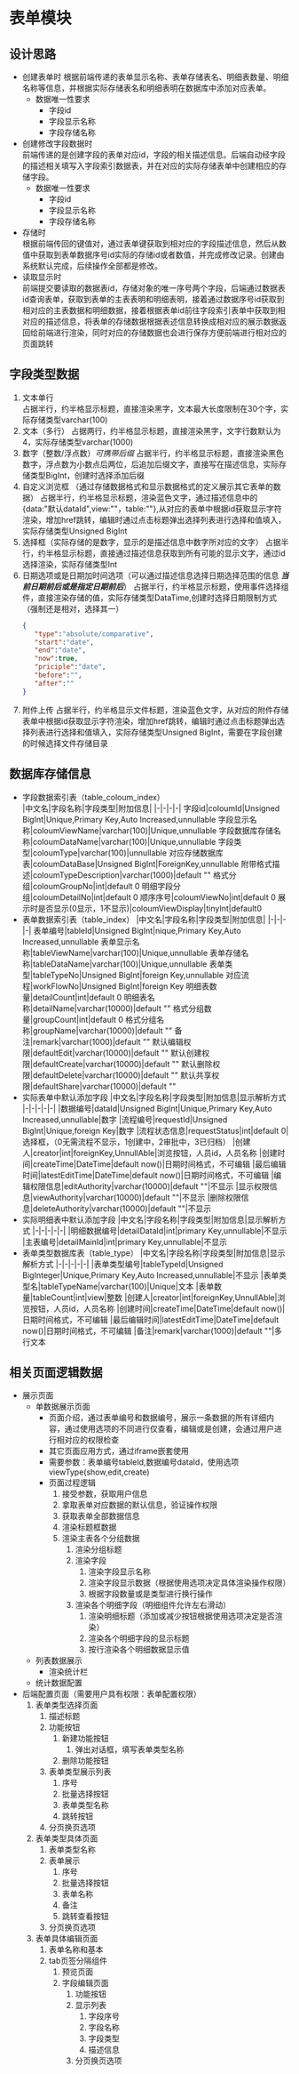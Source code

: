 # 表单模块

## 设计思路
- 创建表单时
  根据前端传递的表单显示名称、表单存储表名、明细表数量、明细名称等信息，并根据实际存储表名和明细表明在数据库中添加对应表单。
  - 数据唯一性要求
    - 字段id
    - 字段显示名称
    - 字段存储名称
- 创建修改字段数据时  
  前端传递的是创建字段的表单对应id，字段的相关描述信息。后端自动经字段的描述相关填写入字段索引数据表，并在对应的实际存储表单中创建相应的存储字段。
  - 数据唯一性要求
    - 字段id
    - 字段显示名称
    - 字段存储名称
- 存储时  
  根据前端传回的键值对，通过表单键获取到相对应的字段描述信息，然后从数值中获取到表单数据序号id实际的存储id或者数值，并完成修改记录。创建由系统默认完成，后续操作全部都是修改。
- 读取显示时  
  前端提交要读取的数据表id，存储对象的唯一序号两个字段，后端通过数据表id查询表单，获取到表单的主表表明和明细表明，接着通过数据序号id获取到相对应的主表数据和明细数据，接着根据表单id前往字段索引表单中获取到相对应的描述信息，将表单的存储数据根据表述信息转换成相对应的展示数据返回给前端进行渲染，同时对应的存储数据也会进行保存方便前端进行相对应的页面跳转

## 字段类型数据
1. 文本单行  
  占据半行，约半格显示标题，直接渲染黑字，文本最大长度限制在30个字，实际存储类型varchar(100)
2. 文本（多行）
   占据两行，约半格显示标题，直接渲染黑字，文字行数默认为4，实际存储类型varchar(1000)
3. 数字（整数/浮点数）_可携带后缀_
   占据半行，约半格显示标题，直接渲染黑色数字，浮点数为小数点后两位，后追加后缀文字，直接写在描述信息，实际存储类型BigInt，创建时选择添加后缀
4. 自定义浏览框 （通过存储数据格式和显示数据格式的定义展示其它表单的数据）
   占据半行，约半格显示标题，渲染蓝色文字，通过描述信息中的{data:"默认dataId",view:""，table:""},从对应的表单中根据id获取显示字符渲染，增加href跳转，编辑时通过点击标题弹出选择列表进行选择和值填入，实际存储类型Unsigned BigInt
5. 选择框（实际存储的是数字，显示的是描述信息中数字所对应的文字）
   占据半行，约半格显示标题，直接通过描述信息获取到所有可能的显示文字，通过id选择渲染，实际存储类型Int
6. 日期选项或是日期加时间选项（可以通过描述信息选择日期选择范围的信息 ___当前日期前后或是指定日期前后___）
   占据半行，约半格显示标题，使用事件选择组件，直接渲染存储的值，实际存储类型DataTime,创建时选择日期限制方式（强制还是相对，选择其一）
   ```json
   {
      "type":"absolute/comparative",
      "start":"date",
      "end":"date",
      "now":true,
      "priciple":"date",
      "before":"",
      "after":""
   }
   ```
7. 附件上传
   占据半行，约半格显示文件标题，渲染蓝色文字，从对应的附件存储表单中根据id获取显示字符渲染，增加href跳转，编辑时通过点击标题弹出选择列表进行选择和值填入，实际存储类型Unsigned BigInt，需要在字段创建的时候选择文件存储目录
   
   
## 数据库存储信息
- 字段数据索引表（table_coloum_index）  
  |中文名|字段名称|字段类型|附加信息|
  |-|-|-|-|
  字段id|coloumId|Unsigned BigInt|Unique,Primary Key,Auto Increased,unnullable
  字段显示名称|coloumViewName|varchar(100)|Unique,unnullable
  字段数据库存储名称|coloumDataName|varchar(100)|Unique,unnullable
  字段类型|coloumType|varchar(100)|unnullable
  对应存储数据库表|coloumDataBase|Unsigned BigInt|ForeignKey,unnullable
  附带格式描述|coloumTypeDescription|varchar(1000)|default ""
  格式分组|coloumGroupNo|int|default 0
  明细字段分组|coloumDetailNo|int|default 0
  顺序序号|coloumViewNo|int|default 0
  展示时是否显示(0显示，1不显示)|coloumViewDisplay|tinyInt|default0
- 表单数据索引表（table_index）
  |中文名|字段名称|字段类型|附加信息|
  |-|-|-|-|
  表单编号|tableId|Unsigned BigInt|nique,Primary Key,Auto Increased,unnullable
  表单显示名称|tableViewName|varchar(100)|Unique,unnullable
  表单存储名称|tableDataName|varchar(100)|Unique,unnullable
  表单类型|tableTypeNo|Unsigned BigInt|foreign Key,unnullable
  对应流程|workFlowNo|Unsigned BigInt|foreign Key
  明细表数量|detailCount|int|default 0
  明细表名称|detailName|varchar(10000)|default ""
  格式分组数量|groupCount|int|default 0
  格式分组名称|groupName|varchar(10000)|default ""
  备注|remark|varchar(1000)|default ""
  默认编辑权限|defaultEdit|varchar(10000)|default ""
  默认创建权限|defaultCreate|varchar(10000)|default ""
  默认删除权限|defaultDelete|varchar(10000)|default ""
  默认共享权限|defaultShare|varchar(10000)|default ""
- 实际表单中默认添加字段
  |中文名|字段名称|字段类型|附加信息|显示解析方式
  |-|-|-|-|-|
  |数据编号|dataId|Unsigned BigInt|Unique,Primary Key,Auto Increased,unnullable|数字
  |流程编号|requestId|Unsigned BigInt|Unique,foreign Key|数字
  |流程状态信息|requestStatus|int|default 0|选择框，（0无需流程不显示，1创建中，2审批中，3已归档）
  |创建人|creator|int|foreignKey,UnnullAble|浏览按钮，人员id，人员名称
  |创建时间|createTime|DateTime|default now()|日期时间格式，不可编辑
  |最后编辑时间|latestEditTime|DateTime|default now()|日期时间格式，不可编辑
  |编辑权限信息|editAuthority|varchar(10000)|default ""|不显示
  |显示权限信息|viewAuthority|varchar(10000)|default ""|不显示
  |删除权限信息|deleteAuthority|varchar(10000)|default ""|不显示
- 实际明细表中默认添加字段
  |中文名|字段名称|字段类型|附加信息|显示解析方式
  |-|-|-|-|-|
  |明细数据编号|detailDataId|int|primary Key,unnullable|不显示
  |主表编号|detailMainId|int|primary Key,unnullable|不显示
- 表单类型数据库表（table_type）
  |中文名|字段名称|字段类型|附加信息|显示解析方式
  |-|-|-|-|-|
  |表单类型编号|tableTypeId|Unsigned BigInteger|Unique,Primary Key,Auto Increased,unnullable|不显示
  |表单类型名|tableTypeName|varchar(100)|Unique|文本
  |表单数量|tableCount|int|view|整数
  |创建人|creator|int|foreignKey,UnnullAble|浏览按钮，人员id，人员名称
  |创建时间|createTime|DateTime|default now()|日期时间格式，不可编辑
  |最后编辑时间|latestEditTime|DateTime|default now()|日期时间格式，不可编辑
  |备注|remark|varchar(1000)|default ""|多行文本
## 相关页面逻辑数据
- 展示页面
  - 单数据展示页面
    - 页面介绍，通过表单编号和数据编号，展示一条数据的所有详细内容，通过使用选项的不同进行仅查看，编辑或是创建，会通过用户进行相对应的权限检查
    - 其它页面应用方式，通过iframe嵌套使用
    - 需要参数：表单编号tableId,数据编号dataId，使用选项viewType(show,edit,create)
    - 页面过程逻辑
      1. 接受参数，获取用户信息
      2. 拿取表单对应数据的默认信息，验证操作权限
      3. 获取表单全部数据信息
      4. 渲染标题框数据
      5. 渲染主表各个分组数据  
         1. 渲染分组标题
         2. 渲染字段  
            1. 渲染字段显示名称  
            2. 渲染字段显示数据（根据使用选项决定具体渲染操作权限）  
            3. 根据字段数量或是类型进行换行操作  
         3. 渲染各个明细字段（明细组件允许左右滑动）
            1. 渲染明细标题（添加或减少按钮根据使用选项决定是否渲染）
            2. 渲染各个明细字段的显示标题
            3. 按行渲染各个明细数据显示值 
  - 列表数据展示
    - 渲染统计栏
  - 统计数据配置
- 后端配置页面（需要用户具有权限：表单配置权限）
  1. 表单类型选择页面
     1. 描述标题
     2. 功能按钮
        1. 新建功能按钮
           1. 弹出对话框，填写表单类型名称
        2. 删除功能按钮
     3. 表单类型展示列表
        1. 序号
        2. 批量选择按钮
        3. 表单类型名称
        4. 跳转按钮
     4. 分页换页选项
  2. 表单类型具体页面
     1. 表单类型名称
     2. 表单展示
        1. 序号
        2. 批量选择按钮
        3. 表单名称
        4. 备注
        5. 跳转查看按钮
     3. 分页换页选项
  3. 表单具体编辑页面
     1. 表单名称和基本
     2. tab页签分隔组件
        1. 预览页面
        2. 字段编辑页面
           1. 功能按钮
           2. 显示列表
              1. 字段序号
              2. 字段名称
              3. 字段类型
              4. 描述信息
           3. 分页换页选项
